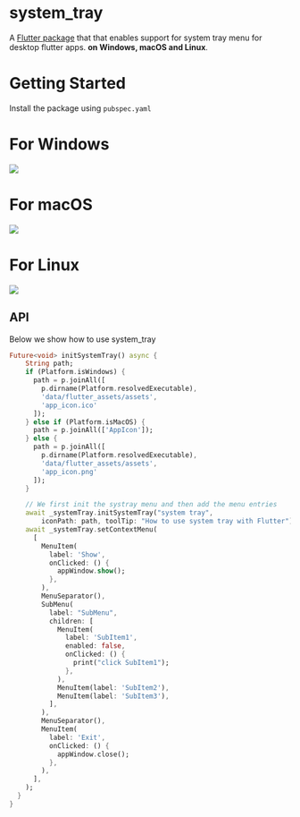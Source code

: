 # system_tray

A [Flutter package](https://github.com/antler119/system_tray.git) that that enables support for system tray menu for desktop flutter apps. **on Windows, macOS and Linux**. 

# Getting Started

Install the package using `pubspec.yaml`

# For Windows
<img src="https://raw.githubusercontent.com/antler119/system_tray/master/resources/screenshot_windows.jpg">

# For macOS
<img src="https://raw.githubusercontent.com/antler119/system_tray/master/resources/screenshot_macos.jpg">

# For Linux
<img src="https://raw.githubusercontent.com/antler119/system_tray/master/resources/screenshot_ubuntu.jpg">

## API

Below we show how to use system_tray
```dart
Future<void> initSystemTray() async {
    String path;
    if (Platform.isWindows) {
      path = p.joinAll([
        p.dirname(Platform.resolvedExecutable),
        'data/flutter_assets/assets',
        'app_icon.ico'
      ]);
    } else if (Platform.isMacOS) {
      path = p.joinAll(['AppIcon']);
    } else {
      path = p.joinAll([
        p.dirname(Platform.resolvedExecutable),
        'data/flutter_assets/assets',
        'app_icon.png'
      ]);
    }

    // We first init the systray menu and then add the menu entries
    await _systemTray.initSystemTray("system tray",
        iconPath: path, toolTip: "How to use system tray with Flutter");
    await _systemTray.setContextMenu(
      [
        MenuItem(
          label: 'Show',
          onClicked: () {
            appWindow.show();
          },
        ),
        MenuSeparator(),
        SubMenu(
          label: "SubMenu",
          children: [
            MenuItem(
              label: 'SubItem1',
              enabled: false,
              onClicked: () {
                print("click SubItem1");
              },
            ),
            MenuItem(label: 'SubItem2'),
            MenuItem(label: 'SubItem3'),
          ],
        ),
        MenuSeparator(),
        MenuItem(
          label: 'Exit',
          onClicked: () {
            appWindow.close();
          },
        ),
      ],
    );
  }
}
```